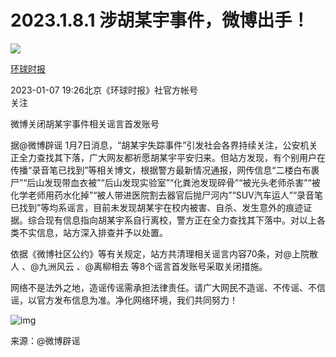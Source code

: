 # 2023.1.8.1 涉胡某宇事件，微博出手！

<div class="_3YM_A "><div class="mzlJU"><a href="https://author.baidu.com/home?from=bjh_article&amp;app_id=1551968238585112" target="_blank"><img src="https://gips0.baidu.com/it/u=2355328282,2457244117&amp;fm=3012&amp;app=3012&amp;autime=1670416898&amp;size=b200,200"></a><i class="_29vkq"></i><!--18--></div><div class="V6XfG"><a href="https://author.baidu.com/home?from=bjh_article&amp;app_id=1551968238585112" target="_blank"><p class="_7y5nA">环球时报</p><!--19--></a><div class="_2dw16"><span class="_10s4U">2023-01-07 19:26</span><!--20--><span class="_1b32E">北京</span><span class="_7cETH"></span><!--21--><span class="_3BwIx">《环球时报》社官方帐号</span><!--22--></div></div><div class="_1VPlx "><span class="tf9vk">关注</span><!--24--></div><!--25--></div>

微博关闭胡某宇事件相关谣言首发账号

据@微博辟谣  1月7日消息，“胡某宇失踪事件”引发社会各界持续关注，公安机关正全力查找其下落，广大网友都祈愿胡某宇平安归来。但站方发现，有个别用户在传播“录音笔已找到”等相关博文，根据警方最新情况通报，网传信息“二楼白布裹尸”“后山发现带血衣被”“后山发现实验室”“化粪池发现碎骨”“被光头老师杀害”“被化学老师用药水化掉”“被人带进医院割去器官后抛尸河内”“SUV汽车运人”“录音笔已找到”等均系谣言，目前未发现胡某宇在校内被害、自杀、发生意外的痕迹证据。综合现有信息指向胡某宇系自行离校，警方正在全力查找其下落中。对以上各类不实信息，站方深入排查并予以处置。

依据《微博社区公约》等有关规定，站方共清理相关谣言内容70条，对@上院散人 、@九洲风云 、@离柳相去 等8个谣言首发账号采取关闭措施。

网络不是法外之地，造谣传谣需承担法律责任。请广大网民不造谣、不传谣、不信谣，以官方发布信息为准。净化网络环境，我们共同努力！

![img](https://pics0.baidu.com/feed/b17eca8065380cd79af041ada0a32a3f5b8281f2.jpeg@f_auto?token=78eadccd6106e072031c124f5f3b6ab3)

来源：@微博辟谣